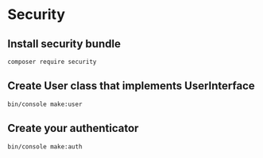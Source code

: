 # Security

## Install security bundle

```
composer require security
```

## Create User class that implements UserInterface

```
bin/console make:user
```

## Create your authenticator

```
bin/console make:auth
```